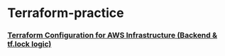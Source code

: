 # Terraform-practice
### [Terraform Configuration for AWS Infrastructure (Backend & tf.lock logic)](Bacakend-&-lock\README.md)
